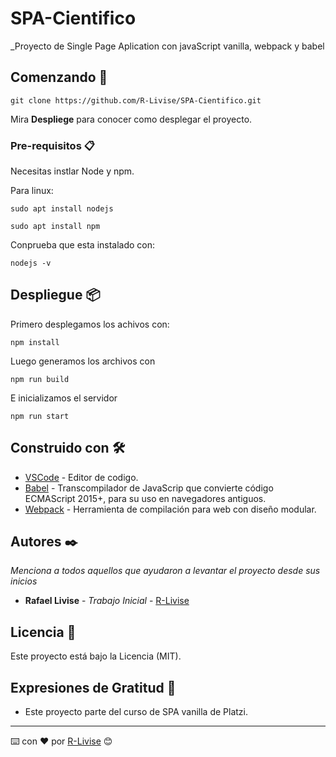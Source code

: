 # SPA-Cientifico

\_Proyecto de Single Page Aplication con javaScript vanilla, webpack y babel

## Comenzando 🚀

```
git clone https://github.com/R-Livise/SPA-Cientifico.git
```

Mira **Despliege** para conocer como desplegar el proyecto.

### Pre-requisitos 📋

Necesitas instlar Node y npm.

Para linux:

```
sudo apt install nodejs
```

```
sudo apt install npm
```

Conprueba que esta instalado con:

```
nodejs -v
```

## Despliegue 📦

Primero desplegamos los achivos con:

```
npm install
```

Luego generamos los archivos con

```
npm run build
```

E inicializamos el servidor

```
npm run start
```

## Construido con 🛠️

- [VSCode](https://code.visualstudio.com/) - Editor de codigo.
- [Babel](https://babeljs.io/) - Transcompilador de JavaScrip que convierte código ECMAScript 2015+, para su uso en navegadores antiguos.
- [Webpack](https://rometools.github.io/rome/) - Herramienta de compilación para web con diseño modular.

## Autores ✒️

_Menciona a todos aquellos que ayudaron a levantar el proyecto desde sus inicios_

- **Rafael Livise** - _Trabajo Inicial_ - [R-Livise](https://github.com/R-Livise)

## Licencia 📄

Este proyecto está bajo la Licencia (MIT).

## Expresiones de Gratitud 🎁

- Este proyecto parte del curso de SPA vanilla de Platzi.

---

⌨️ con ❤️ por [R-Livise](https://github.com/R-Livise) 😊
